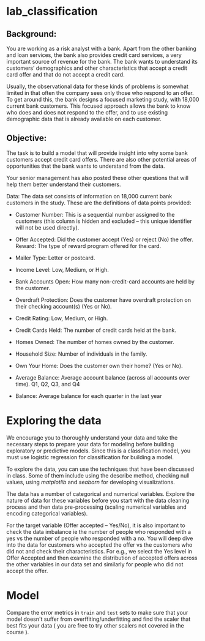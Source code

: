 # lab_classification

## Background: 

You are working as a risk analyst with a bank. Apart from the other banking and loan services, the bank also provides credit card services, a very important source of revenue for the bank. The bank wants to understand its customers’ demographics and other characteristics that accept a credit card offer and that do not accept a credit card.

Usually, the observational data for these kinds of problems is somewhat limited in that often the company sees only those who respond to an offer. To get around this, the bank designs a focused marketing study, with 18,000 current bank customers. This focused approach allows the bank to know who does and does not respond to the offer, and to use existing demographic data that is already available on each customer.

## Objective: 

The task is to build a model that will provide insight into why some bank customers accept credit card offers. There are also other potential areas of opportunities that the bank wants to understand from the data.

Your senior management has also posted these other questions that will help them better understand their customers.

Data: The data set consists of information on 18,000 current bank customers in the study. These are the definitions of data points provided:

- Customer Number: This is a sequential number assigned to the customers (this column is hidden and excluded – this unique identifier will not be used directly).

- Offer Accepted: Did the customer accept (Yes) or reject (No) the offer. Reward: The type of reward program offered for the card.

- Mailer Type: Letter or postcard.

- Income Level: Low, Medium, or High.

- Bank Accounts Open: How many non-credit-card accounts are held by the customer.

- Overdraft Protection: Does the customer have overdraft protection on their checking account(s) (Yes or No).

- Credit Rating: Low, Medium, or High.

- Credit Cards Held: The number of credit cards held at the bank.

- Homes Owned: The number of homes owned by the customer.

- Household Size: Number of individuals in the family.

- Own Your Home: Does the customer own their home? (Yes or No).

- Average Balance: Average account balance (across all accounts over time). Q1, Q2, Q3, and Q4

- Balance: Average balance for each quarter in the last year

# Exploring the data

We encourage you to thoroughly understand your data and take the necessary steps to prepare your data for modeling before building exploratory or predictive models. Since this is a classification model, you must use logistic regression for classification for building a model. 

To explore the data, you can use the techniques that have been discussed in class. Some of them include using the describe method, checking null values, using _matplotlib_ and _seaborn_ for developing visualizations.

The data has a number of categorical and numerical variables. Explore the nature of data for these variables before you start with the data cleaning process and then data pre-processing (scaling numerical variables and encoding categorical variables).

For the target variable (Offer accepted – Yes/No), it is also important to check the data imbalance ie the number of people who responded with a yes vs the number of people who responded with a no.
You will deep dive into the data for customers who accepted the offer vs the customers who did not and check their characteristics. For e.g., we select the Yes level in Offer Accepted and then examine the distribution of accepted offers across the other variables in our data set and similarly for people who did not accept the offer.

# Model

Compare the error metrics in `train` and `test` sets to make sure that your model doesn't suffer from overffiting/underfitting and find the scaler that best fits your data ( you are free to try other scalers not covered in the course ).
